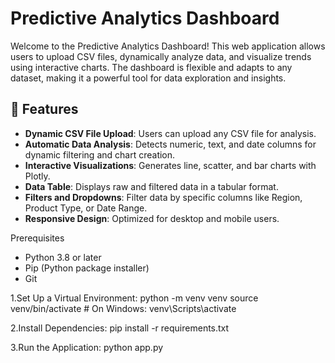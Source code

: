 # Predictive Analytics Dashboard

Welcome to the Predictive Analytics Dashboard! This web application allows users to upload CSV files, dynamically analyze data, and visualize trends using interactive charts. The dashboard is flexible and adapts to any dataset, making it a powerful tool for data exploration and insights.

## 🌟 Features

- **Dynamic CSV File Upload**: Users can upload any CSV file for analysis.
- **Automatic Data Analysis**: Detects numeric, text, and date columns for dynamic filtering and chart creation.
- **Interactive Visualizations**: Generates line, scatter, and bar charts with Plotly.
- **Data Table**: Displays raw and filtered data in a tabular format.
- **Filters and Dropdowns**: Filter data by specific columns like Region, Product Type, or Date Range.
- **Responsive Design**: Optimized for desktop and mobile users.


Prerequisites
- Python 3.8 or later
- Pip (Python package installer)
- Git

1.Set Up a Virtual Environment:
python -m venv venv
source venv/bin/activate  # On Windows: venv\Scripts\activate

2.Install Dependencies:
pip install -r requirements.txt

3.Run the Application:
python app.py



